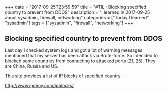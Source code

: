 +++
date = "2017-09-25T23:59:59"
title = "#TIL : Blocking specified country to prevent from DDOS"
description = "I learned in 2017-09-25 about sysadmin, firewall, networking"
categories = ["Today I learned", "sysadmin"]
tags = ["sysadmin", "firewall", "networking"]
+++



## Blocking specified country to prevent from DDOS

Last day I checked system logs and got a lot of warning messages mentioned that my server has been attack via Brute-force. So I decided to blocked some countries from connecting to attacked ports (21, 25). They are China, Russia and US.

This site provides a list of IP blocks of specified country

http://www.ipdeny.com/ipblocks/
